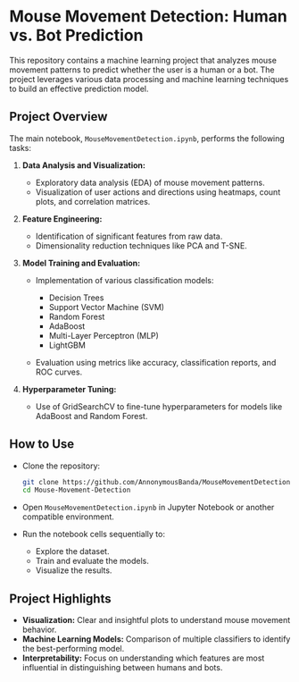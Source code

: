 
# Mouse Movement Detection: Human vs. Bot Prediction

This repository contains a machine learning project that analyzes mouse movement patterns to predict whether the user is a human or a bot. The project leverages various data processing and machine learning techniques to build an effective prediction model.

## Project Overview

The main notebook, `MouseMovementDetection.ipynb`, performs the following tasks:

1. **Data Analysis and Visualization:** 
   - Exploratory data analysis (EDA) of mouse movement patterns.
   - Visualization of user actions and directions using heatmaps, count plots, and correlation matrices.

2. **Feature Engineering:** 
   - Identification of significant features from raw data.
   - Dimensionality reduction techniques like PCA and T-SNE.

3. **Model Training and Evaluation:** 
   - Implementation of various classification models:
     - Decision Trees
     - Support Vector Machine (SVM)
     - Random Forest
     - AdaBoost
     - Multi-Layer Perceptron (MLP)
     - LightGBM

   - Evaluation using metrics like accuracy, classification reports, and ROC curves.

4. **Hyperparameter Tuning:** 
   - Use of GridSearchCV to fine-tune hyperparameters for models like AdaBoost and Random Forest.

## How to Use

- Clone the repository:
  ```bash
  git clone https://github.com/AnnonymousBanda/MouseMovementDetection.git
  cd Mouse-Movement-Detection
  ```

- Open `MouseMovementDetection.ipynb` in Jupyter Notebook or another compatible environment.

- Run the notebook cells sequentially to:
  - Explore the dataset.
  - Train and evaluate the models.
  - Visualize the results.

## Project Highlights

- **Visualization:** Clear and insightful plots to understand mouse movement behavior.
- **Machine Learning Models:** Comparison of multiple classifiers to identify the best-performing model.
- **Interpretability:** Focus on understanding which features are most influential in distinguishing between humans and bots.
